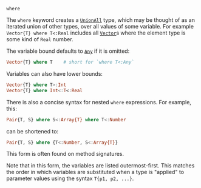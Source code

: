 ```
where
```

The `where` keyword creates a [`UnionAll`](@ref) type, which may be thought of as an iterated union of other types, over all values of some variable. For example `Vector{T} where T<:Real` includes all [`Vector`](@ref)s where the element type is some kind of `Real` number.

The variable bound defaults to [`Any`](@ref) if it is omitted:

```julia
Vector{T} where T    # short for `where T<:Any`
```

Variables can also have lower bounds:

```julia
Vector{T} where T>:Int
Vector{T} where Int<:T<:Real
```

There is also a concise syntax for nested `where` expressions. For example, this:

```julia
Pair{T, S} where S<:Array{T} where T<:Number
```

can be shortened to:

```julia
Pair{T, S} where {T<:Number, S<:Array{T}}
```

This form is often found on method signatures.

Note that in this form, the variables are listed outermost-first. This matches the order in which variables are substituted when a type is "applied" to parameter values using the syntax `T{p1, p2, ...}`.
